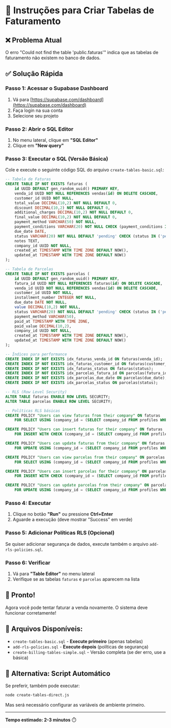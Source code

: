 # 🚀 Instruções para Criar Tabelas de Faturamento

## ❌ Problema Atual
O erro "Could not find the table 'public.faturas'" indica que as tabelas de faturamento não existem no banco de dados.

## ✅ Solução Rápida

### Passo 1: Acessar o Supabase Dashboard
1. Vá para [https://supabase.com/dashboard](https://supabase.com/dashboard)
2. Faça login na sua conta
3. Selecione seu projeto

### Passo 2: Abrir o SQL Editor
1. No menu lateral, clique em **"SQL Editor"**
2. Clique em **"New query"**

### Passo 3: Executar o SQL (Versão Básica)
Cole e execute o seguinte código SQL do arquivo `create-tables-basic.sql`:

```sql
-- Tabela de Faturas
CREATE TABLE IF NOT EXISTS faturas (
    id UUID DEFAULT gen_random_uuid() PRIMARY KEY,
    venda_id UUID NOT NULL REFERENCES vendas(id) ON DELETE CASCADE,
    customer_id UUID NOT NULL,
    total_value DECIMAL(10,2) NOT NULL DEFAULT 0,
    discount DECIMAL(10,2) NOT NULL DEFAULT 0,
    additional_charges DECIMAL(10,2) NOT NULL DEFAULT 0,
    final_value DECIMAL(10,2) NOT NULL DEFAULT 0,
    payment_method VARCHAR(50) NOT NULL,
    payment_conditions VARCHAR(20) NOT NULL CHECK (payment_conditions IN ('a_vista', 'a_prazo')),
    due_date DATE,
    status VARCHAR(20) NOT NULL DEFAULT 'pending' CHECK (status IN ('pending', 'paid', 'overdue', 'cancelled')),
    notes TEXT,
    company_id UUID NOT NULL,
    created_at TIMESTAMP WITH TIME ZONE DEFAULT NOW(),
    updated_at TIMESTAMP WITH TIME ZONE DEFAULT NOW()
);

-- Tabela de Parcelas
CREATE TABLE IF NOT EXISTS parcelas (
    id UUID DEFAULT gen_random_uuid() PRIMARY KEY,
    fatura_id UUID NOT NULL REFERENCES faturas(id) ON DELETE CASCADE,
    venda_id UUID NOT NULL REFERENCES vendas(id) ON DELETE CASCADE,
    customer_id UUID NOT NULL,
    installment_number INTEGER NOT NULL,
    due_date DATE NOT NULL,
    value DECIMAL(10,2) NOT NULL,
    status VARCHAR(20) NOT NULL DEFAULT 'pending' CHECK (status IN ('pending', 'paid', 'overdue', 'cancelled')),
    payment_method VARCHAR(50),
    paid_at TIMESTAMP WITH TIME ZONE,
    paid_value DECIMAL(10,2),
    company_id UUID NOT NULL,
    created_at TIMESTAMP WITH TIME ZONE DEFAULT NOW(),
    updated_at TIMESTAMP WITH TIME ZONE DEFAULT NOW()
);

-- Índices para performance
CREATE INDEX IF NOT EXISTS idx_faturas_venda_id ON faturas(venda_id);
CREATE INDEX IF NOT EXISTS idx_faturas_customer_id ON faturas(customer_id);
CREATE INDEX IF NOT EXISTS idx_faturas_status ON faturas(status);
CREATE INDEX IF NOT EXISTS idx_parcelas_fatura_id ON parcelas(fatura_id);
CREATE INDEX IF NOT EXISTS idx_parcelas_due_date ON parcelas(due_date);
CREATE INDEX IF NOT EXISTS idx_parcelas_status ON parcelas(status);

-- RLS (Row Level Security)
ALTER TABLE faturas ENABLE ROW LEVEL SECURITY;
ALTER TABLE parcelas ENABLE ROW LEVEL SECURITY;

-- Políticas RLS básicas
CREATE POLICY "Users can view faturas from their company" ON faturas
    FOR SELECT USING (company_id = (SELECT company_id FROM profiles WHERE user_id = auth.uid()));

CREATE POLICY "Users can insert faturas for their company" ON faturas
    FOR INSERT WITH CHECK (company_id = (SELECT company_id FROM profiles WHERE user_id = auth.uid()));

CREATE POLICY "Users can update faturas from their company" ON faturas
    FOR UPDATE USING (company_id = (SELECT company_id FROM profiles WHERE user_id = auth.uid()));

CREATE POLICY "Users can view parcelas from their company" ON parcelas
    FOR SELECT USING (company_id = (SELECT company_id FROM profiles WHERE user_id = auth.uid()));

CREATE POLICY "Users can insert parcelas for their company" ON parcelas
    FOR INSERT WITH CHECK (company_id = (SELECT company_id FROM profiles WHERE user_id = auth.uid()));

CREATE POLICY "Users can update parcelas from their company" ON parcelas
    FOR UPDATE USING (company_id = (SELECT company_id FROM profiles WHERE user_id = auth.uid()));
```

### Passo 4: Executar
1. Clique no botão **"Run"** ou pressione **Ctrl+Enter**
2. Aguarde a execução (deve mostrar "Success" em verde)

### Passo 5: Adicionar Políticas RLS (Opcional)
Se quiser adicionar segurança de dados, execute também o arquivo `add-rls-policies.sql`.

### Passo 6: Verificar
1. Vá para **"Table Editor"** no menu lateral
2. Verifique se as tabelas `faturas` e `parcelas` aparecem na lista

## 🎉 Pronto!
Agora você pode tentar faturar a venda novamente. O sistema deve funcionar corretamente!

## 📁 Arquivos Disponíveis:
- `create-tables-basic.sql` - **Execute primeiro** (apenas tabelas)
- `add-rls-policies.sql` - **Execute depois** (políticas de segurança)
- `create-billing-tables-simple.sql` - Versão completa (se der erro, use a básica)

## 🔧 Alternativa: Script Automático
Se preferir, também pode executar:
```bash
node create-tables-direct.js
```

Mas será necessário configurar as variáveis de ambiente primeiro.

---
**Tempo estimado: 2-3 minutos** ⏱️

